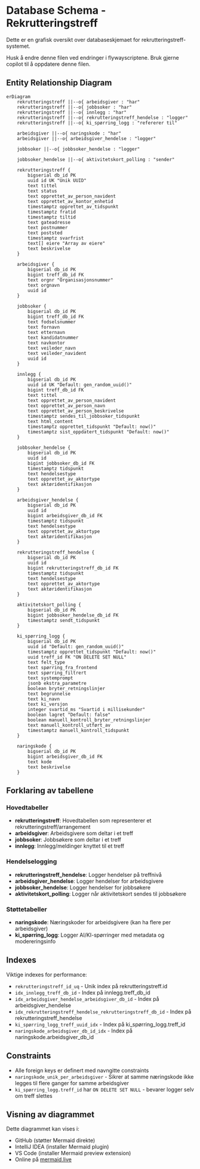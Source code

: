 # Database Schema - Rekrutteringstreff

Dette er en grafisk oversikt over databaseskjemaet for rekrutteringstreff-systemet.

Husk å endre denne filen ved endringer i flywayscriptene. Bruk gjerne copilot til å oppdatere denne filen.

## Entity Relationship Diagram

```mermaid
erDiagram
    rekrutteringstreff ||--o{ arbeidsgiver : "har"
    rekrutteringstreff ||--o{ jobbsoker : "har"
    rekrutteringstreff ||--o{ innlegg : "har"
    rekrutteringstreff ||--o{ rekrutteringstreff_hendelse : "logger"
    rekrutteringstreff ||--o{ ki_spørring_logg : "refererer til"
    
    arbeidsgiver ||--o{ naringskode : "har"
    arbeidsgiver ||--o{ arbeidsgiver_hendelse : "logger"
    
    jobbsoker ||--o{ jobbsoker_hendelse : "logger"
    
    jobbsoker_hendelse ||--o{ aktivitetskort_polling : "sender"
    
    rekrutteringstreff {
        bigserial db_id PK
        uuid id UK "Unik UUID"
        text tittel
        text status
        text opprettet_av_person_navident
        text opprettet_av_kontor_enhetid
        timestamptz opprettet_av_tidspunkt
        timestamptz fratid
        timestamptz tiltid
        text gateadresse
        text postnummer
        text poststed
        timestamptz svarfrist
        text[] eiere "Array av eiere"
        text beskrivelse
    }
    
    arbeidsgiver {
        bigserial db_id PK
        bigint treff_db_id FK
        text orgnr "Organisasjonsnummer"
        text orgnavn
        uuid id
    }
    
    jobbsoker {
        bigserial db_id PK
        bigint treff_db_id FK
        text fodselsnummer
        text fornavn
        text etternavn
        text kandidatnummer
        text navkontor
        text veileder_navn
        text veileder_navident
        uuid id
    }
    
    innlegg {
        bigserial db_id PK
        uuid id UK "Default: gen_random_uuid()"
        bigint treff_db_id FK
        text tittel
        text opprettet_av_person_navident
        text opprettet_av_person_navn
        text opprettet_av_person_beskrivelse
        timestamptz sendes_til_jobbsoker_tidspunkt
        text html_content
        timestamptz opprettet_tidspunkt "Default: now()"
        timestamptz sist_oppdatert_tidspunkt "Default: now()"
    }
    
    jobbsoker_hendelse {
        bigserial db_id PK
        uuid id
        bigint jobbsoker_db_id FK
        timestamptz tidspunkt
        text hendelsestype
        text opprettet_av_aktortype
        text aktøridentifikasjon
    }
    
    arbeidsgiver_hendelse {
        bigserial db_id PK
        uuid id
        bigint arbeidsgiver_db_id FK
        timestamptz tidspunkt
        text hendelsestype
        text opprettet_av_aktortype
        text aktøridentifikasjon
    }
    
    rekrutteringstreff_hendelse {
        bigserial db_id PK
        uuid id
        bigint rekrutteringstreff_db_id FK
        timestamptz tidspunkt
        text hendelsestype
        text opprettet_av_aktortype
        text aktøridentifikasjon
    }
    
    aktivitetskort_polling {
        bigserial db_id PK
        bigint jobbsoker_hendelse_db_id FK
        timestamptz sendt_tidspunkt
    }
    
    ki_spørring_logg {
        bigserial db_id PK
        uuid id "Default: gen_random_uuid()"
        timestamptz opprettet_tidspunkt "Default: now()"
        uuid treff_id FK "ON DELETE SET NULL"
        text felt_type
        text spørring_fra_frontend
        text spørring_filtrert
        text systemprompt
        jsonb ekstra_parametre
        boolean bryter_retningslinjer
        text begrunnelse
        text ki_navn
        text ki_versjon
        integer svartid_ms "Svartid i millisekunder"
        boolean lagret "Default: false"
        boolean manuell_kontroll_bryter_retningslinjer
        text manuell_kontroll_utført_av
        timestamptz manuell_kontroll_tidspunkt
    }
    
    naringskode {
        bigserial db_id PK
        bigint arbeidsgiver_db_id FK
        text kode
        text beskrivelse
    }
```

## Forklaring av tabellene

### Hovedtabeller

- **rekrutteringstreff**: Hovedtabellen som representerer et rekrutteringstreff/arrangement
- **arbeidsgiver**: Arbeidsgivere som deltar i et treff
- **jobbsoker**: Jobbsøkere som deltar i et treff
- **innlegg**: Innlegg/meldinger knyttet til et treff

### Hendelselogging

- **rekrutteringstreff_hendelse**: Logger hendelser på treffnivå
- **arbeidsgiver_hendelse**: Logger hendelser for arbeidsgivere
- **jobbsoker_hendelse**: Logger hendelser for jobbsøkere
- **aktivitetskort_polling**: Logger når aktivitetskort sendes til jobbsøkere

### Støttetabeller

- **naringskode**: Næringskoder for arbeidsgivere (kan ha flere per arbeidsgiver)
- **ki_spørring_logg**: Logger AI/KI-spørringer med metadata og modereringsinfo

## Indexes

Viktige indexes for performance:
- `rekrutteringstreff_id_uq` - Unik index på rekrutteringstreff.id
- `idx_innlegg_treff_db_id` - Index på innlegg.treff_db_id
- `idx_arbeidsgiver_hendelse_arbeidsgiver_db_id` - Index på arbeidsgiver_hendelse
- `idx_rekrutteringstreff_hendelse_rekrutteringstreff_db_id` - Index på rekrutteringstreff_hendelse
- `ki_spørring_logg_treff_uuid_idx` - Index på ki_spørring_logg.treff_id
- `naringskode_arbeidsgiver_db_id_idx` - Index på naringskode.arbeidsgiver_db_id

## Constraints

- Alle foreign keys er definert med navngitte constraints
- `naringskode_unik_per_arbeidsgiver` - Sikrer at samme næringskode ikke legges til flere ganger for samme arbeidsgiver
- `ki_spørring_logg.treff_id` har `ON DELETE SET NULL` - bevarer logger selv om treff slettes

## Visning av diagrammet

Dette diagrammet kan vises i:
- GitHub (støtter Mermaid direkte)
- IntelliJ IDEA (installer Mermaid plugin)
- VS Code (installer Mermaid preview extension)
- Online på [mermaid.live](https://mermaid.live)

